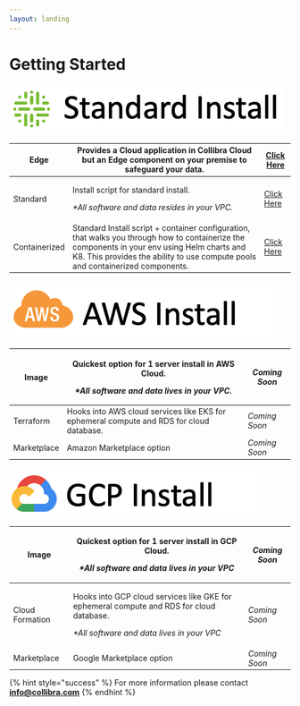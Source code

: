 ```yaml
---
layout: landing
---
```


# Getting Started

![](<.gitbook/assets/Screen Shot 2022-05-26 at 9.56.55 AM.png>)

| Edge          | Provides a Cloud application in Collibra Cloud but an Edge component on your premise to safeguard your data.                                                                                                                    | [Click Here](installation/cloud.md)                                       |
| ------------- | ------------------------------------------------------------------------------------------------------------------------------------------------------------------------------------------------------------------------------- | ------------------------------------------------------------------------- |
| Standard      | <p>Install script for standard install.</p><p></p><p><em>*All software and data resides in your VPC.</em></p>                                                                                                                   | [Click Here](installation/standalone/standalone-install-script.md)        |
| Containerized | Standard Install script + container configuration, that walks you through how to containerize the components in your env using Helm charts and K8. This provides the ability to use compute pools and containerized components. | [Click Here](installation/cloud-native-owldq/preparing-for-deployment.md) |

![](<.gitbook/assets/Screen Shot 2022-05-26 at 10.06.32 AM.png>)

| Image       | <p>Quickest option for 1 server install in AWS Cloud.</p><p></p><p><em>*All software and data lives in your VPC.</em></p> | _Coming Soon_ |
| ----------- | ------------------------------------------------------------------------------------------------------------------------- | ------------- |
| Terraform   | Hooks into AWS cloud services like EKS for ephemeral compute and RDS for cloud database.                                  | _Coming Soon_ |
| Marketplace | Amazon Marketplace option                                                                                                 | _Coming Soon_ |



![](<.gitbook/assets/Screen Shot 2022-05-26 at 10.02.36 AM.png>)

| Image           | <p>Quickest option for 1 server install in GCP Cloud.</p><p></p><p><em>*All software and data lives in your VPC</em></p>                                       | _Coming Soon_ |
| --------------- | -------------------------------------------------------------------------------------------------------------------------------------------------------------- | ------------- |
| Cloud Formation | <p>Hooks into GCP cloud services like GKE for ephemeral compute and RDS for cloud database.</p><p></p><p><em>*All software and data lives in your VPC</em></p> | _Coming Soon_ |
| Marketplace     | Google Marketplace option                                                                                                                                      | _Coming Soon_ |



{% hint style="success" %}
For more information please contact **info@collibra.com**
{% endhint %}
